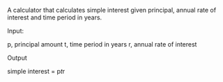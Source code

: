 A calculator that calculates simple interest given principal, annual rate of interest and time period in years.


Input:

   p, principal amount
   t, time period in years
   r, annual rate of interest


Output

   simple interest = p*t*r
